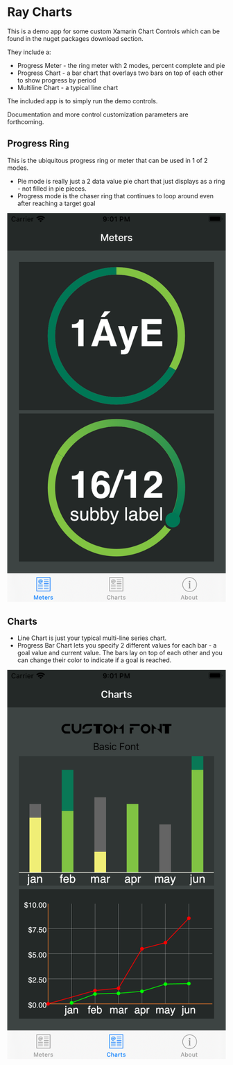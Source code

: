 # Ray Charts

This is a demo app for some custom Xamarin Chart Controls which can be found in the nuget packages download section.

They include a:

* Progress Meter - the ring meter with 2 modes, percent complete and pie
* Progress Chart - a bar chart that overlays two bars on top of each other to show progress by period
* Multiline Chart - a typical line chart

The included app is to simply run the demo controls.

Documentation and more control customization parameters are forthcoming.

## Progress Ring
This is the ubiquitous progress ring or meter that can be used in 1 of 2 modes.

* Pie mode is really just a 2 data value pie chart that just displays as a ring - not filled in pie pieces.
* Progress mode is the chaser ring that continues to loop around even after reaching a target goal

![Progress Meter](./readme/progress-demo.png)

## Charts

* Line Chart is just your typical multi-line series chart.
* Progress Bar Chart lets you specify 2 different values for each bar - a goal value and current value. The bars lay on top of each other and you can change their color to indicate if a goal is reached.

![Charts](./readme/chart-demo.png)

